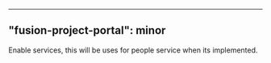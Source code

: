 
---
"fusion-project-portal": minor
--- 
Enable services, this will be uses for people service when its implemented.
